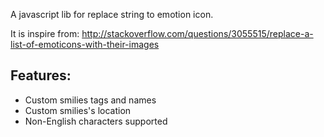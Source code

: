 A javascript lib for replace string to emotion icon.

It is inspire from: http://stackoverflow.com/questions/3055515/replace-a-list-of-emoticons-with-their-images

## Features:
* Custom smilies tags and names
* Custom smilies's location
* Non-English characters supported